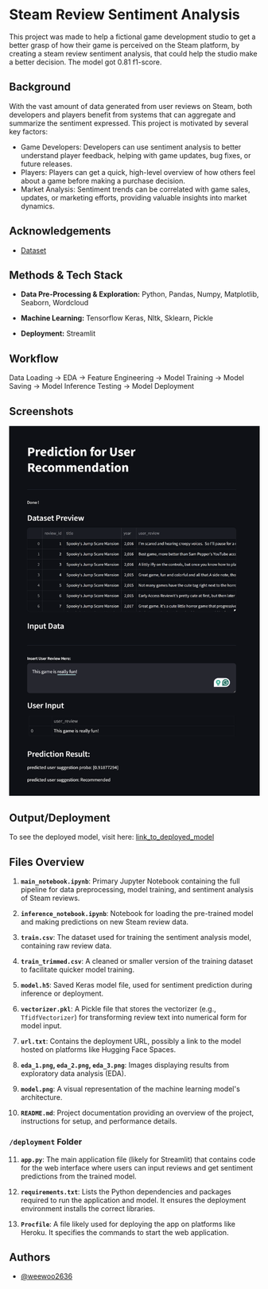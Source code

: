 
# Steam Review Sentiment Analysis

This project was made to help a fictional game development studio to get a better grasp of how their game is perceived on the Steam platform, by creating a steam review sentiment analysis, that could help the studio make a better decision. The model got 0.81 f1-score.


## Background

With the vast amount of data generated from user reviews on Steam, both developers and players benefit from systems that can aggregate and summarize the sentiment expressed. This project is motivated by several key factors:

- Game Developers: Developers can use sentiment analysis to better understand player feedback, helping with game updates, bug fixes, or future releases.
- Players: Players can get a quick, high-level overview of how others feel about a game before making a purchase decision.
- Market Analysis: Sentiment trends can be correlated with game sales, updates, or marketing efforts, providing valuable insights into market dynamics.


## Acknowledgements

- [Dataset](https://www.kaggle.com/datasets/arashnic/game-review-dataset)


## Methods & Tech Stack

- **Data Pre-Processing & Exploration:** Python, Pandas, Numpy, Matplotlib, Seaborn, Wordcloud

- **Machine Learning:** Tensorflow Keras, Nltk, Sklearn, Pickle

- **Deployment:** Streamlit


## Workflow

Data Loading -> EDA -> Feature Engineering -> Model Training -> Model Saving -> Model Inference Testing -> Model Deployment


## Screenshots

![Deployment Screenshot](https://github.com/weewoo2636/steam_review_sentiment_analysis/blob/main/screenshot.png?raw=true)


## Output/Deployment

To see the deployed model, visit here: [link_to_deployed_model](https://huggingface.co/spaces/weewoo2636/P2G7_wilson_deployment)


## Files Overview

1. **`main_notebook.ipynb`**: Primary Jupyter Notebook containing the full pipeline for data preprocessing, model training, and sentiment analysis of Steam reviews.
   
2. **`inference_notebook.ipynb`**: Notebook for loading the pre-trained model and making predictions on new Steam review data.

3. **`train.csv`**: The dataset used for training the sentiment analysis model, containing raw review data.

4. **`train_trimmed.csv`**: A cleaned or smaller version of the training dataset to facilitate quicker model training.

5. **`model.h5`**: Saved Keras model file, used for sentiment prediction during inference or deployment.

6. **`vectorizer.pkl`**: A Pickle file that stores the vectorizer (e.g., `TfidfVectorizer`) for transforming review text into numerical form for model input.

7. **`url.txt`**: Contains the deployment URL, possibly a link to the model hosted on platforms like Hugging Face Spaces.

8. **`eda_1.png`, `eda_2.png`, `eda_3.png`**: Images displaying results from exploratory data analysis (EDA).

9. **`model.png`**: A visual representation of the machine learning model's architecture.

10. **`README.md`**: Project documentation providing an overview of the project, instructions for setup, and performance details.

### `/deployment` Folder

11. **`app.py`**: The main application file (likely for Streamlit) that contains code for the web interface where users can input reviews and get sentiment predictions from the trained model.

12. **`requirements.txt`**: Lists the Python dependencies and packages required to run the application and model. It ensures the deployment environment installs the correct libraries.

13. **`Procfile`**: A file likely used for deploying the app on platforms like Heroku. It specifies the commands to start the web application.


## Authors

- [@weewoo2636](https://www.github.com/weewoo2636)

